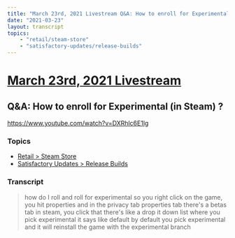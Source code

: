 ```yaml
---
title: "March 23rd, 2021 Livestream Q&A: How to enroll for Experimental (in Steam) ?"
date: "2021-03-23"
layout: transcript
topics:
    - "retail/steam-store"
    - "satisfactory-updates/release-builds"
---
```

# [March 23rd, 2021 Livestream](../2021-03-23.md)
## Q&A: How to enroll for Experimental (in Steam) ?
https://www.youtube.com/watch?v=DXRhlc6E1lg

### Topics
* [Retail > Steam Store](../topics/retail/steam-store.md)
* [Satisfactory Updates > Release Builds](../topics/satisfactory-updates/release-builds.md)

### Transcript

> how do I roll and roll for experimental so you right click on the game, you hit properties and in the privacy tab properties tab there's a betas tab in steam, you click that there's like a drop it down list where you pick experimental it says like default by default you pick experimental and it will reinstall the game with the experimental branch

